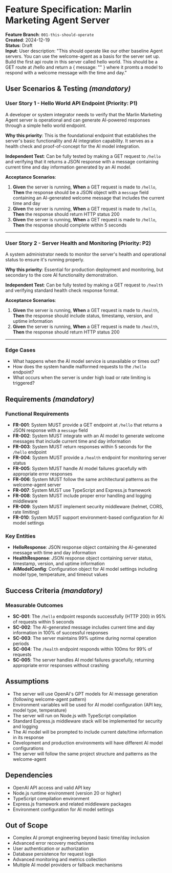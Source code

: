 # Feature Specification: Marlin Marketing Agent Server

**Feature Branch**: `001-this-should-operate`  
**Created**: 2024-12-19  
**Status**: Draft  
**Input**: User description: "This should operate like our other baseline Agent servers. You can use the welcome-agent as a basis for the server set up. Build the first api route in this server called hello world. This should be a GET route at /hello and return a { message: "<some agent response>" } where it promts a model to respond with a welcome message with the time and day."

## User Scenarios & Testing *(mandatory)*

### User Story 1 - Hello World API Endpoint (Priority: P1)

A developer or system integrator needs to verify that the Marlin Marketing Agent server is operational and can generate AI-powered responses through a simple hello world endpoint.

**Why this priority**: This is the foundational endpoint that establishes the server's basic functionality and AI integration capability. It serves as a health check and proof-of-concept for the AI model integration.

**Independent Test**: Can be fully tested by making a GET request to `/hello` and verifying that it returns a JSON response with a message containing current time and day information generated by an AI model.

**Acceptance Scenarios**:

1. **Given** the server is running, **When** a GET request is made to `/hello`, **Then** the response should be a JSON object with a `message` field containing an AI-generated welcome message that includes the current time and day
2. **Given** the server is running, **When** a GET request is made to `/hello`, **Then** the response should return HTTP status 200
3. **Given** the server is running, **When** a GET request is made to `/hello`, **Then** the response should complete within 5 seconds

---

### User Story 2 - Server Health and Monitoring (Priority: P2)

A system administrator needs to monitor the server's health and operational status to ensure it's running properly.

**Why this priority**: Essential for production deployment and monitoring, but secondary to the core AI functionality demonstration.

**Independent Test**: Can be fully tested by making a GET request to `/health` and verifying standard health check response format.

**Acceptance Scenarios**:

1. **Given** the server is running, **When** a GET request is made to `/health`, **Then** the response should include status, timestamp, version, and uptime information
2. **Given** the server is running, **When** a GET request is made to `/health`, **Then** the response should return HTTP status 200

---

### Edge Cases

- What happens when the AI model service is unavailable or times out?
- How does the system handle malformed requests to the `/hello` endpoint?
- What occurs when the server is under high load or rate limiting is triggered?

## Requirements *(mandatory)*

### Functional Requirements

- **FR-001**: System MUST provide a GET endpoint at `/hello` that returns a JSON response with a `message` field
- **FR-002**: System MUST integrate with an AI model to generate welcome messages that include current time and day information
- **FR-003**: System MUST return responses within 5 seconds for the `/hello` endpoint
- **FR-004**: System MUST provide a `/health` endpoint for monitoring server status
- **FR-005**: System MUST handle AI model failures gracefully with appropriate error responses
- **FR-006**: System MUST follow the same architectural patterns as the welcome-agent server
- **FR-007**: System MUST use TypeScript and Express.js framework
- **FR-008**: System MUST include proper error handling and logging middleware
- **FR-009**: System MUST implement security middleware (helmet, CORS, rate limiting)
- **FR-010**: System MUST support environment-based configuration for AI model settings

### Key Entities

- **HelloResponse**: JSON response object containing the AI-generated message with time and day information
- **HealthResponse**: JSON response object containing server status, timestamp, version, and uptime information
- **AIModelConfig**: Configuration object for AI model settings including model type, temperature, and timeout values

## Success Criteria *(mandatory)*

### Measurable Outcomes

- **SC-001**: The `/hello` endpoint responds successfully (HTTP 200) in 95% of requests within 5 seconds
- **SC-002**: The AI-generated message includes current time and day information in 100% of successful responses
- **SC-003**: The server maintains 99% uptime during normal operation periods
- **SC-004**: The `/health` endpoint responds within 100ms for 99% of requests
- **SC-005**: The server handles AI model failures gracefully, returning appropriate error responses without crashing

## Assumptions

- The server will use OpenAI's GPT models for AI message generation (following welcome-agent pattern)
- Environment variables will be used for AI model configuration (API key, model type, temperature)
- The server will run on Node.js with TypeScript compilation
- Standard Express.js middleware stack will be implemented for security and logging
- The AI model will be prompted to include current date/time information in its response
- Development and production environments will have different AI model configurations
- The server will follow the same project structure and patterns as the welcome-agent

## Dependencies

- OpenAI API access and valid API key
- Node.js runtime environment (version 20 or higher)
- TypeScript compilation environment
- Express.js framework and related middleware packages
- Environment configuration for AI model settings

## Out of Scope

- Complex AI prompt engineering beyond basic time/day inclusion
- Advanced error recovery mechanisms
- User authentication or authorization
- Database persistence for request logs
- Advanced monitoring and metrics collection
- Multiple AI model providers or fallback mechanisms